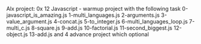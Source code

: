 Alx project: 0x 12 Javascript - warmup project with the following task
0-javascript_is_amazing.js
1-multi_languages.js
2-arguments.js
3-value_argument.js
4-concat.js
5-to_integer.js
6-multi_languages_loop.js
7-multi_c.js
8-square.js
9-add.js
10-factorial.js
11-second_biggest.js
12-object.js
13-add.js
and 4 advance project which optional

